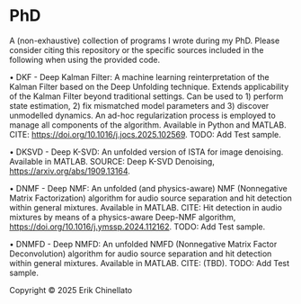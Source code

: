 # PhD

A (non-exhaustive) collection of programs I wrote during my PhD. Please consider citing this repository or the specific sources included in the following when using the provided code.


• DKF - Deep Kalman Filter: A machine learning reinterpretation of the Kalman Filter based on the Deep Unfolding technique. Extends applicability of the Kalman Filter beyond traditional settings. Can be used to 1) perform state estimation, 2) fix mismatched model parameters and 3) discover unmodelled dynamics. An ad-hoc regularization process is employed to manage all components of the algorithm. Available in Python and MATLAB. CITE: https://doi.org/10.1016/j.jocs.2025.102569. TODO: Add Test sample.

• DKSVD - Deep K-SVD: An unfolded version of ISTA for image denoising. Available in MATLAB. SOURCE: Deep K-SVD Denoising, https://arxiv.org/abs/1909.13164. 

• DNMF - Deep NMF: An unfolded (and physics-aware) NMF (Nonnegative Matrix Factorization) algorithm for audio source separation and hit detection within general mixtures. Available in MATLAB. CITE: Hit detection in audio mixtures by means of a physics-aware Deep-NMF algorithm, https://doi.org/10.1016/j.ymssp.2024.112162. TODO: Add Test sample.

• DNMFD - Deep NMFD: An unfolded NMFD (Nonnegative Matrix Factor Deconvolution) algorithm for audio source separation and hit detection within general mixtures. Available in MATLAB. CITE: (TBD). TODO: Add Test sample.


Copyright © 2025 Erik Chinellato
